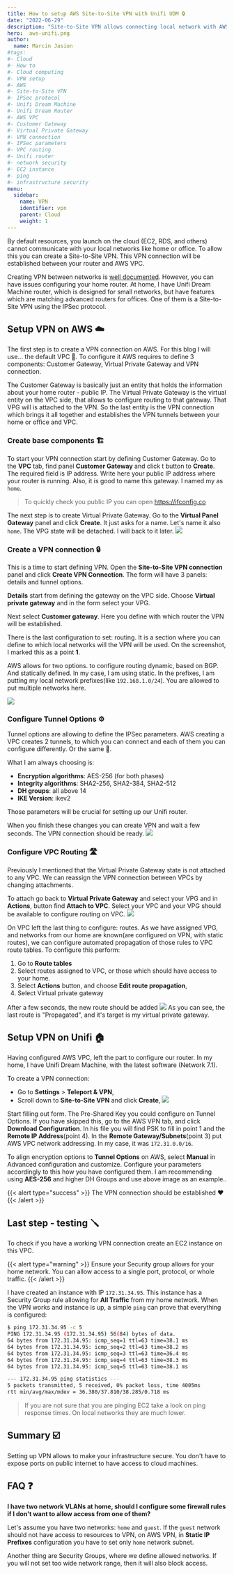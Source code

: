 ```yaml
---
title: How to setup AWS Site-to-Site VPN with Unifi UDM 🔒
date: "2022-06-29"
description: "Site-to-Site VPN allows connecting local network with AWS VPC. This blogs is an instruction step by step to establish connection"
hero:  aws-unifi.png
author:
  name: Marcin Jasion
#tags:
#- Cloud
#- How to
#- Cloud computing
#- VPN setup
#- AWS
#- Site-to-Site VPN
#- IPSec protocol
#- Unifi Dream Machine
#- Unifi Dream Router
#- AWS VPC
#- Customer Gateway
#- Virtual Private Gateway
#- VPN connection
#- IPSec parameters
#- VPC routing
#- Unifi router
#- network security
#- EC2 instance
#- ping
#- infrastructure security
menu:
  sidebar:
    name: VPN
    identifier: vpn
    parent: Cloud
    weight: 1
---
```


By default resources, you launch on the cloud (EC2, RDS, and others) cannot communicate with your local networks like home or office. To allow this you can create a Site-to-Site VPN. This VPN connection will be established between your router and AWS VPC.

Creating VPN between networks is [well documented](https://docs.aws.amazon.com/vpn/latest/s2svpn/SetUpVPNConnections.html). However, you can have issues configuring your home router. At home, I have Unifi Dream Machine router, which is designed for small networks, but have features which are matching advanced routers for offices. One of them is a Site-to-Site VPN using the IPSec protocol.

## Setup VPN on AWS ☁️

The first step is to create a VPN connection on AWS. For this blog I will use... the default VPC 🙂. To configure it AWS requires to define 3 components: Customer Gateway, Virtual Private Gateway and VPN connection.

The Customer Gateway is basically just an entity that holds the information about your home router - public IP.
The Virtual Private Gateway is the virtual entity on the VPC side, that allows to configure routing to that gateway. That VPG will is attached to the VPN. So the last entity is the VPN connection which brings it all together and establishes the VPN tunnels between your home or office and VPC.

### Create base components 🏗️

To start your VPN connection start by defining Customer Gateway.
Go to the **VPC** tab, find panel **Customer Gateway** and click t button to **Create**. The required field is IP address. Write here your public IP address where your router is running. Also, it is good to name this gateway. I named my as `home`.

> To quickly check you public IP you can open  https://ifconfig.co

The next step is to create Virtual Private Gateway. Go to the **Virtual Panel Gateway** panel and click **Create**. It just asks for a name. Let's name it also `home`. The VPG state will be detached. I will back to it later.
![](virtual_gateway_notassigned.png)


### Create a VPN connection 🔒

This is a time to start defining VPN.  Open the **Site-to-Site VPN connection** panel and click **Create VPN Connection**. The form will have 3 panels: details and tunnel options.

**Details** start from defining the gateway on the VPC side. Choose **Virtual private gateway** and in the form select your VPG.

Next select **Customer gateway**. Here you define with which router the VPN will be established.

There is the last configuration to set: routing. It is a section where you can define to which local networks will the VPN will be used. On the screenshot, I marked this as a point **1**.

AWS allows for two options. to configure routing dynamic, based on BGP. And statically defined. In my case, I am using static.
In the prefixes, I am putting my local network prefixes(like `192.168.1.0/24`). You are allowed to put multiple networks here.

![](create_vpn.png)

### Configure Tunnel Options ⚙️

Tunnel options are allowing to define the IPSec parameters. AWS creating a VPC creates 2 tunnels, to which you can connect and each of them you can configure differently. Or the same 🙂.

What I am always choosing is:
* **Encryption algorithms**: AES-256 (for both phases)
* **Integrity algorithms**: SHA2-256, SHA2-384, SHA2-512
* **DH groups**: all above 14
* **IKE Version**: ikev2

Those parameters will be crucial for setting up our Unifi router.

When you finish these changes you can create VPN and wait a few seconds. The VPN connection should be ready.
![](vpn_ready.png)

### Configure VPC Routing 🛣️

Previously I mentioned that the Virtual Private Gateway state is not attached to any VPC. We can reassign the VPN connection between VPCs by changing attachments.

To attach go back to **Virtual Private Gateway** and select your VPG and in **Actions**, button find **Attach to VPC**. Select your VPC and your VPG should be available to configure routing on VPC.
![](virtual_gateway_assigned.png.png)

On VPC left the last thing to configure: routes. As we have assigned VPG, and networks from our home are known(are configured on VPN, with static routes), we can configure automated propagation of those rules to VPC route tables. To configure this perform:

1. Go to **Route tables**
2. Select routes assigned to VPC, or those which should have access to your home.
3. Select **Actions** button, and choose **Edit route propagation**,
4. Select Virtual private gateway

After a few seconds, the new route should be added
![](vpc_routes.png)
As you can see, the last route is "Propagated", and it's target is my virtual private gateway.

## Setup VPN on Unifi 🏠
Having configured AWS VPC, left the part to configure our router. In my home, I have Unifi Dream Machine, with the latest software (Network 7.1).

To create a VPN connection:
* Go to **Settings** > **Teleport & VPN**,
* Scroll down to **Site-to-Site VPN** and click  **Create**,
![](udm-ipsec.png)

Start filling out form. The Pre-Shared Key you could configure on Tunnel Options. If you have skipped this, go to the AWS VPN tab, and click **Download Configuration**. In his file you will find PSK to fill in point 1 and the **Remote IP Address**(point 4).
In the **Remote Gateway/Subnets**(point 3) put AWS VPC network addressing. In my case, it was `172.31.0.0/16`.

To align encryption options to **Tunnel Options** on AWS, select **Manual** in Advanced configuration and customize. Configure your parameters accordingly to this how you have configured them. I am recommending using **AES-256** and higher DH Groups and use above image as an example..

{{< alert type="success" >}}
The VPN connection should be established ❤️
{{< /alert >}}

## Last step - testing 🪛
To check if you have a working VPN connection create an EC2 instance on this VPC.

{{< alert type="warning" >}}
Ensure your Security group allows for your home network. You can allow access to a single port, protocol, or whole traffic.
{{< /alert >}}

I have created an instance with IP `172.31.34.95`. This instance has a Security Group rule allowing for **All Traffic** from my home network.
When the VPN works and instance is up, a simple `ping` can prove that everything is configured:
```bash
$ ping 172.31.34.95 -c 5
PING 172.31.34.95 (172.31.34.95) 56(84) bytes of data.
64 bytes from 172.31.34.95: icmp_seq=1 ttl=63 time=38.1 ms
64 bytes from 172.31.34.95: icmp_seq=2 ttl=63 time=38.2 ms
64 bytes from 172.31.34.95: icmp_seq=3 ttl=63 time=36.4 ms
64 bytes from 172.31.34.95: icmp_seq=4 ttl=63 time=38.3 ms
64 bytes from 172.31.34.95: icmp_seq=5 ttl=63 time=38.1 ms

--- 172.31.34.95 ping statistics ---
5 packets transmitted, 5 received, 0% packet loss, time 4005ms
rtt min/avg/max/mdev = 36.380/37.810/38.285/0.718 ms
```

> If you are not sure that you are pinging EC2 take a look on ping response times. On local networks they are much lower.

## Summary ☑️

Setting up VPN allows to make your infrastructure secure. You don't have to expose ports on public internet to have access to cloud machines.

## FAQ ❓

**I have two network VLANs at home, should I configure some firewall rules if I don't want to allow access from one of them?**

Let's assume you have two networks: `home` and `guest`.  If the `guest` network should not have access to resources to VPN, on AWS VPN,  in **Static IP Prefixes** configuration you have to set only `home` network subnet.

Another thing are Security Groups, where we define allowed networks. If you will not set too wide network range, then it will also block access.
